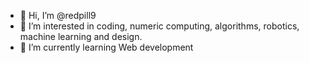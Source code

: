 - 👋 Hi, I’m @redpill9
- 👀 I’m interested in coding, numeric computing, algorithms, robotics, machine learning and design.
- 🌱 I’m currently learning Web development

